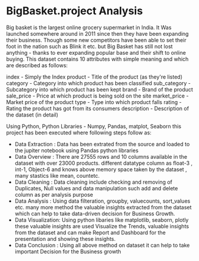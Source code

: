 # BigBasket.project Analysis

Big basket is the largest online grocery supermarket in India. It Was launched somewhere around in 2011 since then they have been expanding their business. Though some new competitors have been able to set their foot in the nation such as Blink it etc. but Big Basket has still not lost anything - thanks to ever expanding popular base and their shift to online buying.
This dataset contains 10 attributes with simple meaning and which are described as follows:

index - Simply the Index
product - Title of the product (as they&#39;re listed)
category - Category into which product has been classified
sub_category - Subcategory into which product has been kept
brand - Brand of the product
sale_price - Price at which product is being sold on the site
market_price - Market price of the product
type - Type into which product falls
rating - Rating the product has got from its consumers
description - Description of the dataset (in detail)

Using Python, Python Libraries - Numpy, Pandas, matplot, Seaborn this project has been executed where following steps follow as:
- Data Extraction : Data has been extrated from the source and loaded to the jupiter notebook using Pandas python libraries
- Data Overview : There are 27555 rows and 10 columns available in the dataset with over 23000 products. different datatype column as float-3 , int-1, Object-6 and knows above memory space taken by the dataset , many stastics like mean, countetc.
- Data Cleaning : Data cleaning include checking and removing of Duplicates, Null values and data manipulation such add and delete column as per analysis purpose
- Data Analysis : Using data filteration, groupby, valuecounts, sort_values etc. many more method the valuable insights extracted from the dataset which can help to take data-driven decision for Business Growth.
- Data Visualization: Using python libaries like matplotlib, seaborn, plotly these valuable insights are used Visualize the Trends, valuable insights from the dataset and can make Report and Dashboard for the presentation and showing these insights.
- Data Conclusion : Using all above method on dataset it can help to take important Decision for the Business growth

